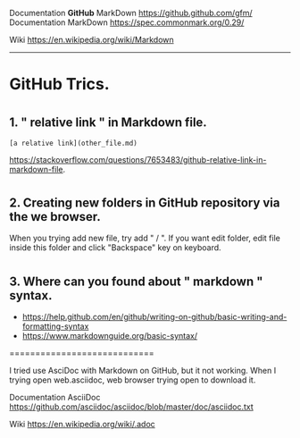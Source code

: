 

Documentation **GitHub** MarkDown   https://github.github.com/gfm/
Documentation MarkDown              https://spec.commonmark.org/0.29/

Wiki  https://en.wikipedia.org/wiki/Markdown





---

# GitHub Trics.

#
## 1. " relative link " in Markdown file.
```
[a relative link](other_file.md)
```
https://stackoverflow.com/questions/7653483/github-relative-link-in-markdown-file.

#
## 2. Creating new folders in GitHub repository via the we browser.
When you trying add new file, try add " / ".
If you want edit folder, edit file inside this folder and click "Backspace" key on keyboard.

#
## 3. Where can you found about " markdown "  syntax.
- https://help.github.com/en/github/writing-on-github/basic-writing-and-formatting-syntax
- https://www.markdownguide.org/basic-syntax/

============================

I tried use AsciDoc with Markdown on GitHub, but it not working.
When I trying open web.asciidoc, web browser trying open to download it.

Documentation AsciiDoc  https://github.com/asciidoc/asciidoc/blob/master/doc/asciidoc.txt

Wiki https://en.wikipedia.org/wiki/.adoc
